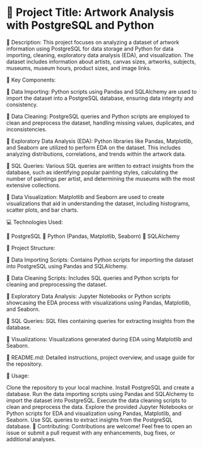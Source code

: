 # 🎨 Project Title: Artwork Analysis with PostgreSQL and Python

📝 Description:
This project focuses on analyzing a dataset of artwork information using PostgreSQL for data storage and Python for data importing, cleaning, exploratory data analysis (EDA), and visualization. The dataset includes information about artists, canvas sizes, artworks, subjects, museums, museum hours, product sizes, and image links.

🔑 Key Components:

🔹 Data Importing: Python scripts using Pandas and SQLAlchemy are used to import the dataset into a PostgreSQL database, ensuring data integrity and consistency.

🔹 Data Cleaning: PostgreSQL queries and Python scripts are employed to clean and preprocess the dataset, handling missing values, duplicates, and inconsistencies.

🔹 Exploratory Data Analysis (EDA): Python libraries like Pandas, Matplotlib, and Seaborn are utilized to perform EDA on the dataset. This includes analyzing distributions, correlations, and trends within the artwork data.

🔹 SQL Queries: Various SQL queries are written to extract insights from the database, such as identifying popular painting styles, calculating the number of paintings per artist, and determining the museums with the most extensive collections.

🔹 Data Visualization: Matplotlib and Seaborn are used to create visualizations that aid in understanding the dataset, including histograms, scatter plots, and bar charts.

💻 Technologies Used:

🔸 PostgreSQL
🔸 Python (Pandas, Matplotlib, Seaborn)
🔸 SQLAlchemy

📂 Project Structure:

🔹 Data Importing Scripts: Contains Python scripts for importing the dataset into PostgreSQL using Pandas and SQLAlchemy.

🔹 Data Cleaning Scripts: Includes SQL queries and Python scripts for cleaning and preprocessing the dataset.

🔹 Exploratory Data Analysis: Jupyter Notebooks or Python scripts showcasing the EDA process with visualizations using Pandas, Matplotlib, and Seaborn.

🔹 SQL Queries: SQL files containing queries for extracting insights from the database.

🔹 Visualizations: Visualizations generated during EDA using Matplotlib and Seaborn.

📄 README.md: Detailed instructions, project overview, and usage guide for the repository.

🚀 Usage:

Clone the repository to your local machine.
Install PostgreSQL and create a database.
Run the data importing scripts using Pandas and SQLAlchemy to import the dataset into PostgreSQL.
Execute the data cleaning scripts to clean and preprocess the data.
Explore the provided Jupyter Notebooks or Python scripts for EDA and visualization using Pandas, Matplotlib, and Seaborn.
Use SQL queries to extract insights from the PostgreSQL database.
👥 Contributing:
Contributions are welcome! Feel free to open an issue or submit a pull request with any enhancements, bug fixes, or additional analyses.
